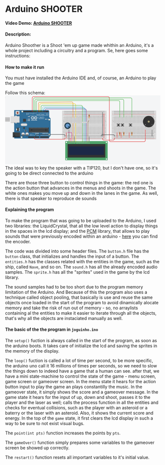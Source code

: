 # Arduino SHOOTER
#### Video Demo:  [Arduino SHOOTER](https://www.youtube.com/watch?v=9pqOqYfGGoY)
#### Description:

Arduino Shoother is a Shoot 'em up game made whithin an Arduino, it's a whole project including a circuitry and a program. Se, here goes some instructions:

#### How to make it run

You must have installed the Arduino IDE and, of course, an Arduino to play the game

Follow this schema:
![Circuitry](https://github.com/Zepelino/Arduino-SHOOTER/blob/main/circuitry.png)
The ideal was to key the speaker with a TIP120, but I don't have one, so it's going to be direct connected to the arduino

There are those three button to control things in the game: the red one is the action button that advances in the menus and shoots in the game. The white ones makes you move up and down in the lanes in the game. As well, there is that speaker to reproduce de sounds

#### Explaining the program

To make the program that was going to be uploaded to the Arduino, I used two libraries: the LiquidCrystal, that all the low level action to display things in the spaces in the lcd display; and the [PCM](https://github.com/damellis/PCM) library, that allows to play sounds that were previously encoded within an arduino - [here](https://www.instructables.com/Talking-Arduino-Playing-a-MP3-With-Arduino-Without/) you can find the encoder.

The code was divided into some header files. The `button.h` file has the `button` class, that initializes and handles the input of a button. The `entities.h` has the classes related with the entities in the game, such as the ship, called `Nave`, and so on. The `sound.h` has all the already encoded audio samples. The `sprite.h` has all the "sprites" used in the game by the lcd library.

The sound samples had to be too short due to the program memory limitation of the Arduino. And Because of this the program also uses a technique called object pooling, that basically is use and reuse the same objects once loaded in the start of the program to avoid dinamically alocate memory and take the risk of run out of memory - so, no arraylists containing al the entities to make it easier to iterate through all the objects, that's why all the objects are instaciated manually as well.

#### The basic of the the program in `joguinho.ino`

The `setup()` fuction is always called in the start of the program, as soon as the arduino boots. It takes care of initialize the lcd and saving the sprites in the memory of the display.

The `loop()` fuction is called a lot of time per second, to be more specific, the arduino uno call it 16 millions of times per seconds, so we need to slow the things down to indeed have a game that a human can see. after that, we have a mini state-machine to control the state of the game - menu screen, game screen or gameover screen. In the menu state it hears for the action button input to play the game an plays constantilly the music. In the gameover state, it simply shows the score and a gameover message. In the game state it hears for the input of up, down and shoot, passes it to the player and the laser as well; calls the process function in all the entities and checks for eventual collisions, such as the player with an asteroid or a baterry or the laser with an asteroid. Also, it shows the current score and energy. In the top of the `game` state, it first clears the lcd display in such a way to be sure to not exist visual bugs.

The `point(int pts)` function increases the points by `pts`.

The `gameOver()` function simply prepares some variables to the gameover screen be showed up correctly.

The `restart()` function resets all important variables to it's initial value.
